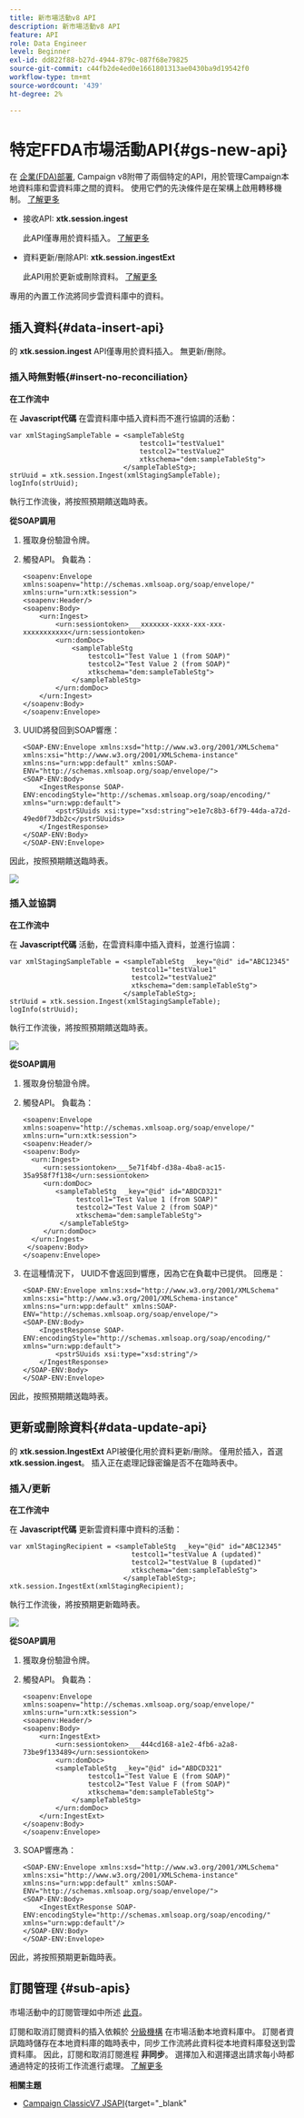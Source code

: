 ```yaml
---
title: 新市場活動v8 API
description: 新市場活動v8 API
feature: API
role: Data Engineer
level: Beginner
exl-id: dd822f88-b27d-4944-879c-087f68e79825
source-git-commit: c44fb2de4ed0e1661801313ae0430ba9d19542f0
workflow-type: tm+mt
source-wordcount: '439'
ht-degree: 2%

---
```


# 特定FFDA市場活動API{#gs-new-api}

在 [企業(FDA)部署](enterprise-deployment.md), Campaign v8附帶了兩個特定的API，用於管理Campaign本地資料庫和雲資料庫之間的資料。 使用它們的先決條件是在架構上啟用轉移機制。 [了解更多](staging.md)

* 接收API: **xtk.session.ingest**

   此API僅專用於資料插入。 [了解更多](#data-insert-api)

* 資料更新/刪除API: **xtk.session.ingestExt**

   此API用於更新或刪除資料。 [了解更多](#data-update-api)

專用的內置工作流將同步雲資料庫中的資料。

## 插入資料{#data-insert-api}

的 **xtk.session.ingest** API僅專用於資料插入。 無更新/刪除。

### 插入時無對帳{#insert-no-reconciliation}

**在工作流中**

在 **Javascript代碼** 在雲資料庫中插入資料而不進行協調的活動：

```
var xmlStagingSampleTable = <sampleTableStg
                                testcol1="testValue1"
                                testcol2="testValue2"
                                xtkschema="dem:sampleTableStg">
                            </sampleTableStg>;
strUuid = xtk.session.Ingest(xmlStagingSampleTable);
logInfo(strUuid);
```

執行工作流後，將按照預期饋送臨時表。

**從SOAP調用**

1. 獲取身份驗證令牌。
1. 觸發API。 負載為：

   ```
   <soapenv:Envelope xmlns:soapenv="http://schemas.xmlsoap.org/soap/envelope/" xmlns:urn="urn:xtk:session">
   <soapenv:Header/>
   <soapenv:Body>
       <urn:Ingest>
           <urn:sessiontoken>___xxxxxxx-xxxx-xxx-xxx-xxxxxxxxxxx</urn:sessiontoken>
           <urn:domDoc>
               <sampleTableStg
                   testcol1="Test Value 1 (from SOAP)"
                   testcol2="Test Value 2 (from SOAP)"
                   xtkschema="dem:sampleTableStg">
               </sampleTableStg>
           </urn:domDoc>
       </urn:Ingest>
   </soapenv:Body>
   </soapenv:Envelope>
   ```

1. UUID將發回到SOAP響應：

   ```
   <SOAP-ENV:Envelope xmlns:xsd="http://www.w3.org/2001/XMLSchema" xmlns:xsi="http://www.w3.org/2001/XMLSchema-instance" xmlns:ns="urn:wpp:default" xmlns:SOAP-ENV="http://schemas.xmlsoap.org/soap/envelope/">
   <SOAP-ENV:Body>
       <IngestResponse SOAP-ENV:encodingStyle="http://schemas.xmlsoap.org/soap/encoding/" xmlns="urn:wpp:default">
           <pstrSUuids xsi:type="xsd:string">e1e7c8b3-6f79-44da-a72d-49ed0f73db2c</pstrSUuids>
       </IngestResponse>
   </SOAP-ENV:Body>
   </SOAP-ENV:Envelope>
   ```

因此，按照預期饋送臨時表。

![](assets/no-reconciliation.png)

### 插入並協調

**在工作流中**

在 **Javascript代碼** 活動，在雲資料庫中插入資料，並進行協調：

```
var xmlStagingSampleTable = <sampleTableStg  _key="@id" id="ABC12345"
                              testcol1="testValue1"
                              testcol2="testValue2"
                              xtkschema="dem:sampleTableStg">
                            </sampleTableStg>;         
strUuid = xtk.session.Ingest(xmlStagingSampleTable);
logInfo(strUuid);
```

執行工作流後，將按照預期饋送臨時表。

![](assets/with-reconciliation.png)


**從SOAP調用**

1. 獲取身份驗證令牌。
1. 觸發API。 負載為：

   ```
   <soapenv:Envelope xmlns:soapenv="http://schemas.xmlsoap.org/soap/envelope/" xmlns:urn="urn:xtk:session">
   <soapenv:Header/>
   <soapenv:Body>
     <urn:Ingest>
        <urn:sessiontoken>___5e71f4bf-d38a-4ba8-ac15-35a958f7f138</urn:sessiontoken>
        <urn:domDoc>
           <sampleTableStg  _key="@id" id="ABDCD321"
                testcol1="Test Value 1 (from SOAP)"
                testcol2="Test Value 2 (from SOAP)"
                xtkschema="dem:sampleTableStg">
            </sampleTableStg>
        </urn:domDoc>
     </urn:Ingest>
    </soapenv:Body>
   </soapenv:Envelope>
   ```

1. 在這種情況下， UUID不會返回到響應，因為它在負載中已提供。 回應是：

   ```
   <SOAP-ENV:Envelope xmlns:xsd="http://www.w3.org/2001/XMLSchema" xmlns:xsi="http://www.w3.org/2001/XMLSchema-instance" xmlns:ns="urn:wpp:default" xmlns:SOAP-ENV="http://schemas.xmlsoap.org/soap/envelope/">
   <SOAP-ENV:Body>
       <IngestResponse SOAP-ENV:encodingStyle="http://schemas.xmlsoap.org/soap/encoding/" xmlns="urn:wpp:default">
           <pstrSUuids xsi:type="xsd:string"/>
       </IngestResponse>
   </SOAP-ENV:Body>
   </SOAP-ENV:Envelope>
   ```

因此，按照預期饋送臨時表。

## 更新或刪除資料{#data-update-api}

的 **xtk.session.IngestExt** API被優化用於資料更新/刪除。 僅用於插入，首選 **xtk.session.ingest**。 插入正在處理記錄密鑰是否不在臨時表中。

### 插入/更新

**在工作流中**

在 **Javascript代碼** 更新雲資料庫中資料的活動：

```
var xmlStagingRecipient = <sampleTableStg  _key="@id" id="ABC12345"
                              testcol1="testValue A (updated)"
                              testcol2="testValue B (updated)"
                              xtkschema="dem:sampleTableStg">
                            </sampleTableStg>;
xtk.session.IngestExt(xmlStagingRecipient);
```

執行工作流後，將按預期更新臨時表。

![](assets/updated-data.png)

**從SOAP調用**

1. 獲取身份驗證令牌。
1. 觸發API。 負載為：

   ```
   <soapenv:Envelope xmlns:soapenv="http://schemas.xmlsoap.org/soap/envelope/" xmlns:urn="urn:xtk:session">
   <soapenv:Header/>
   <soapenv:Body>
       <urn:IngestExt>
           <urn:sessiontoken>___444cd168-a1e2-4fb6-a2a8-73be9f133489</urn:sessiontoken>
           <urn:domDoc>
           <sampleTableStg  _key="@id" id="ABDCD321"
                   testcol1="Test Value E (from SOAP)"
                   testcol2="Test Value F (from SOAP)"
                   xtkschema="dem:sampleTableStg">
               </sampleTableStg>
           </urn:domDoc>
       </urn:IngestExt>
   </soapenv:Body>
   </soapenv:Envelope>
   ```

1. SOAP響應為：

   ```
   <SOAP-ENV:Envelope xmlns:xsd="http://www.w3.org/2001/XMLSchema" xmlns:xsi="http://www.w3.org/2001/XMLSchema-instance" xmlns:ns="urn:wpp:default" xmlns:SOAP-ENV="http://schemas.xmlsoap.org/soap/envelope/">
   <SOAP-ENV:Body>
       <IngestExtResponse SOAP-ENV:encodingStyle="http://schemas.xmlsoap.org/soap/encoding/" xmlns="urn:wpp:default"/>
   </SOAP-ENV:Body>
   </SOAP-ENV:Envelope>
   ```

因此，將按照預期更新臨時表。

## 訂閱管理 {#sub-apis}

市場活動中的訂閱管理如中所述 [此頁](../start/subscriptions.md)。

訂閱和取消訂閱資料的插入依賴於 [分級機構](staging.md) 在市場活動本地資料庫中。 訂閱者資訊臨時儲存在本地資料庫的臨時表中，同步工作流將此資料從本地資料庫發送到雲資料庫。 因此，訂閱和取消訂閱進程 **非同步**。 選擇加入和選擇退出請求每小時都通過特定的技術工作流進行處理。 [了解更多](replication.md#tech-wf)


**相關主題**

* [Campaign ClassicV7 JSAPI](https://experienceleague.adobe.com/developer/campaign-api/api/p-1.html){target=&quot;_blank&quot;
